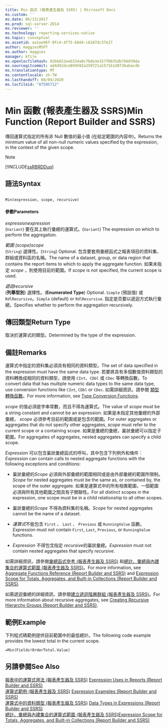 ```yaml
---
title: Min 函式 (報表產生器及 SSRS) | Microsoft Docs
ms.custom: ''
ms.date: 06/13/2017
ms.prod: sql-server-2014
ms.reviewer: ''
ms.technology: reporting-services-native
ms.topic: conceptual
ms.assetid: aa1ee96f-9fc4-4775-b9d4-c6187dc37e27
author: maggiesMSFT
ms.author: maggies
manager: kfile
ms.openlocfilehash: 82bb852eeb334a0c7bde3e157f0035db766039da
ms.sourcegitcommit: ad4d92dce894592a259721a1571b1d8736abacdb
ms.translationtype: MT
ms.contentlocale: zh-TW
ms.lasthandoff: 08/04/2020
ms.locfileid: "87595712"
---
```

# <a name="min-function-report-builder-and-ssrs"></a><span data-ttu-id="dbde7-102">Min 函數 (報表產生器及 SSRS)</span><span class="sxs-lookup"><span data-stu-id="dbde7-102">Min Function (Report Builder and SSRS)</span></span>
  <span data-ttu-id="dbde7-103">傳回運算式指定的所有非 Null 數值的最小值 (在給定範圍的內容中)。</span><span class="sxs-lookup"><span data-stu-id="dbde7-103">Returns the minimum value of all non-null numeric values specified by the expression, in the context of the given scope.</span></span>  
  
> [!NOTE]  
>  [!INCLUDE[ssRBRDDup](../../includes/ssrbrddup-md.md)]  
  
## <a name="syntax"></a><span data-ttu-id="dbde7-104">語法</span><span class="sxs-lookup"><span data-stu-id="dbde7-104">Syntax</span></span>  
  
```  
  
Min(expression, scope, recursive)  
```  
  
#### <a name="parameters"></a><span data-ttu-id="dbde7-105">參數</span><span class="sxs-lookup"><span data-stu-id="dbde7-105">Parameters</span></span>  
 <span data-ttu-id="dbde7-106">*expression*</span><span class="sxs-lookup"><span data-stu-id="dbde7-106">*expression*</span></span>  
 <span data-ttu-id="dbde7-107">(`Variant`) 要在其上執行彙總的運算式。</span><span class="sxs-lookup"><span data-stu-id="dbde7-107">(`Variant`) The expression on which to perform the aggregation.</span></span>  
  
 <span data-ttu-id="dbde7-108">*範圍 (scope)*</span><span class="sxs-lookup"><span data-stu-id="dbde7-108">*scope*</span></span>  
 <span data-ttu-id="dbde7-109">(`String`) 選擇性。</span><span class="sxs-lookup"><span data-stu-id="dbde7-109">(`String`) Optional.</span></span> <span data-ttu-id="dbde7-110">包含要套用彙總函式之報表項目的資料集、群組或資料區的名稱。</span><span class="sxs-lookup"><span data-stu-id="dbde7-110">The name of a dataset, group, or data region that contains the report items to which to apply the aggregate function.</span></span> <span data-ttu-id="dbde7-111">如果未指定 *scope* ，則使用目前的範圍。</span><span class="sxs-lookup"><span data-stu-id="dbde7-111">If *scope* is not specified, the current scope is used.</span></span>  
  
 <span data-ttu-id="dbde7-112">*遞迴*</span><span class="sxs-lookup"><span data-stu-id="dbde7-112">*recursive*</span></span>  
 <span data-ttu-id="dbde7-113">(**列舉型別**) 選擇性。</span><span class="sxs-lookup"><span data-stu-id="dbde7-113">(**Enumerated Type**) Optional.</span></span> <span data-ttu-id="dbde7-114">`Simple` (預設值) 或 `RdlRecursive`。</span><span class="sxs-lookup"><span data-stu-id="dbde7-114">`Simple` (default) or `RdlRecursive`.</span></span> <span data-ttu-id="dbde7-115">指定是否要以遞迴方式執行彙總。</span><span class="sxs-lookup"><span data-stu-id="dbde7-115">Specifies whether to perform the aggregation recursively.</span></span>  
  
## <a name="return-type"></a><span data-ttu-id="dbde7-116">傳回類型</span><span class="sxs-lookup"><span data-stu-id="dbde7-116">Return Type</span></span>  
 <span data-ttu-id="dbde7-117">取決於運算式的類型。</span><span class="sxs-lookup"><span data-stu-id="dbde7-117">Determined by the type of the expression.</span></span>  
  
## <a name="remarks"></a><span data-ttu-id="dbde7-118">備註</span><span class="sxs-lookup"><span data-stu-id="dbde7-118">Remarks</span></span>  
 <span data-ttu-id="dbde7-119">運算式中指定的資料集必須具有相同的資料類型。</span><span class="sxs-lookup"><span data-stu-id="dbde7-119">The set of data specified in the expression must have the same data type.</span></span> <span data-ttu-id="dbde7-120">若要將具有多個數值資料類型的資料轉換成相同的資料類型，請使用 `CInt`、`CDbl` 或 `CDec` 等轉換函數。</span><span class="sxs-lookup"><span data-stu-id="dbde7-120">To convert data that has multiple numeric data types to the same data type, use conversion functions like `CInt`, `CDbl` or `CDec`.</span></span> <span data-ttu-id="dbde7-121">如需詳細資訊，請參閱 [類型轉換函數](https://go.microsoft.com/fwlink/?LinkId=96142)。</span><span class="sxs-lookup"><span data-stu-id="dbde7-121">For more information, see [Type Conversion Functions](https://go.microsoft.com/fwlink/?LinkId=96142).</span></span>  
  
 <span data-ttu-id="dbde7-122">*scope* 的值必須是字串常數，而且不得為運算式。</span><span class="sxs-lookup"><span data-stu-id="dbde7-122">The value of *scope* must be a string constant and cannot be an expression.</span></span> <span data-ttu-id="dbde7-123">如果是未指定其他彙總的外部彙總， *scope* 必須參考目前的範圍或是包含的範圍。</span><span class="sxs-lookup"><span data-stu-id="dbde7-123">For outer aggregates or aggregates that do not specify other aggregates, *scope* must refer to the current scope or a containing scope.</span></span> <span data-ttu-id="dbde7-124">如果是彙總的彙總，巢狀彙總可以指定子範圍。</span><span class="sxs-lookup"><span data-stu-id="dbde7-124">For aggregates of aggregates, nested aggregates can specify a child scope.</span></span>  
  
 <span data-ttu-id="dbde7-125">*Expression* 可以包含巢狀彙總函式的呼叫，其中包含下列例外和條件：</span><span class="sxs-lookup"><span data-stu-id="dbde7-125">*Expression* can contain calls to nested aggregate functions with the following exceptions and conditions:</span></span>  
  
-   <span data-ttu-id="dbde7-126">巢狀彙總的*Scope* 必須與外部彙總的範圍相同或是由外部彙總的範圍所限制。</span><span class="sxs-lookup"><span data-stu-id="dbde7-126">*Scope* for nested aggregates must be the same as, or contained by, the scope of the outer aggregate.</span></span> <span data-ttu-id="dbde7-127">如果是運算式中的所有相異範圍，一個範圍必須與所有其他範圍之間具有子關聯性。</span><span class="sxs-lookup"><span data-stu-id="dbde7-127">For all distinct scopes in the expression, one scope must be in a child relationship to all other scopes.</span></span>  
  
-   <span data-ttu-id="dbde7-128">巢狀彙總的*Scope* 不得為資料集的名稱。</span><span class="sxs-lookup"><span data-stu-id="dbde7-128">*Scope* for nested aggregates cannot be the name of a dataset.</span></span>  
  
-   <span data-ttu-id="dbde7-129">*運算式*不能包含 `First` 、 `Last` 、 `Previous` 或 `RunningValue` 函數。</span><span class="sxs-lookup"><span data-stu-id="dbde7-129">*Expression* must not contain `First`, `Last`, `Previous`, or `RunningValue` functions.</span></span>  
  
-   <span data-ttu-id="dbde7-130">*Expression* 不得包含指定 *recursive*的巢狀彙總。</span><span class="sxs-lookup"><span data-stu-id="dbde7-130">*Expression* must not contain nested aggregates that specify *recursive*.</span></span>  
  
 <span data-ttu-id="dbde7-131">如需詳細資訊，請參閱[彙總函式參考 &#40;報表產生器及 SSRS&#41;](report-builder-functions-aggregate-functions-reference.md) 和[總計、彙總與內建集合的運算式範圍 &#40;報表產生器及 SSRS&#41;](expression-scope-for-totals-aggregates-and-built-in-collections.md)。</span><span class="sxs-lookup"><span data-stu-id="dbde7-131">For more information, see [Aggregate Functions Reference &#40;Report Builder and SSRS&#41;](report-builder-functions-aggregate-functions-reference.md) and [Expression Scope for Totals, Aggregates, and Built-in Collections &#40;Report Builder and SSRS&#41;](expression-scope-for-totals-aggregates-and-built-in-collections.md).</span></span>  
  
 <span data-ttu-id="dbde7-132">如需遞迴彙總的詳細資訊，請參閱[建立遞迴階層群組 &#40;報表產生器及 SSRS&#41;](creating-recursive-hierarchy-groups-report-builder-and-ssrs.md)。</span><span class="sxs-lookup"><span data-stu-id="dbde7-132">For more information about recursive aggregates, see [Creating Recursive Hierarchy Groups &#40;Report Builder and SSRS&#41;](creating-recursive-hierarchy-groups-report-builder-and-ssrs.md).</span></span>  
  
## <a name="example"></a><span data-ttu-id="dbde7-133">範例</span><span class="sxs-lookup"><span data-stu-id="dbde7-133">Example</span></span>  
 <span data-ttu-id="dbde7-134">下列程式碼範例提供目前範圍中的最低總計。</span><span class="sxs-lookup"><span data-stu-id="dbde7-134">The following code example provides the lowest total in the current scope.</span></span>  
  
```  
=Min(Fields!OrderTotal.Value)  
```  
  
## <a name="see-also"></a><span data-ttu-id="dbde7-135">另請參閱</span><span class="sxs-lookup"><span data-stu-id="dbde7-135">See Also</span></span>  
 <span data-ttu-id="dbde7-136">[報表中的運算式用法 &#40;報表產生器及 SSRS&#41;](expression-uses-in-reports-report-builder-and-ssrs.md) </span><span class="sxs-lookup"><span data-stu-id="dbde7-136">[Expression Uses in Reports &#40;Report Builder and SSRS&#41;](expression-uses-in-reports-report-builder-and-ssrs.md) </span></span>  
 <span data-ttu-id="dbde7-137">[運算式範例 &#40;報表產生器及 SSRS&#41;](expression-examples-report-builder-and-ssrs.md) </span><span class="sxs-lookup"><span data-stu-id="dbde7-137">[Expression Examples &#40;Report Builder and SSRS&#41;](expression-examples-report-builder-and-ssrs.md) </span></span>  
 <span data-ttu-id="dbde7-138">[運算式中的資料類型 &#40;報表產生器及 SSRS&#41;](expressions-report-builder-and-ssrs.md) </span><span class="sxs-lookup"><span data-stu-id="dbde7-138">[Data Types in Expressions &#40;Report Builder and SSRS&#41;](expressions-report-builder-and-ssrs.md) </span></span>  
 [<span data-ttu-id="dbde7-139">總計、彙總與內建集合的運算式範圍 &#40;報表產生器及 SSRS&#41;</span><span class="sxs-lookup"><span data-stu-id="dbde7-139">Expression Scope for Totals, Aggregates, and Built-in Collections &#40;Report Builder and SSRS&#41;</span></span>](expression-scope-for-totals-aggregates-and-built-in-collections.md)  
  
  
